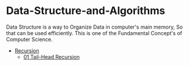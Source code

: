 # Data-Structure-and-Algorithms
Data Structure is a way to Organize Data in computer's main memory, So that can be used efficiently. This is one of the Fundamental Concept's of Computer Science.
* [ Recursion ](https://github.com/devarshitrivedi01/Data-Structure-and-Algorithms/tree/main/Recursion)
  - [01 Tail-Head Recursion](https://github.com/devarshitrivedi01/Data-Structure-and-Algorithms/blob/main/Recursion/Tail-Head%20Recursion)
